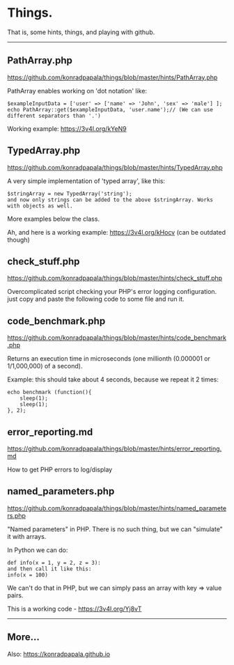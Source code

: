 # Things.

That is, some hints, things, and playing with github.

---

## PathArray.php
https://github.com/konradpapala/things/blob/master/hints/PathArray.php

PathArray enables working on 'dot notation'  like:
```
$exampleInputData = ['user' => ['name' => 'John', 'sex' => 'male'] ];
echo PathArray::get($exampleInputData, 'user.name');// (We can use different separators than '.')
```

Working example: https://3v4l.org/kYeN9


## TypedArray.php
https://github.com/konradpapala/things/blob/master/hints/TypedArray.php

A very simple implementation of 'typed array', like this:
```
$stringArray = new TypedArray('string');
and now only strings can be added to the above $stringArray. Works with objects as well.
```
More examples below the class.

Ah, and here is a working example: https://3v4l.org/kHocv (can be outdated though)


## check_stuff.php
https://github.com/konradpapala/things/blob/master/hints/check_stuff.php


Overcomplicated script checking your PHP's error logging configuration.
just copy and paste the following code to some file and run it.


## code_benchmark.php
https://github.com/konradpapala/things/blob/master/hints/code_benchmark.php

Returns an execution time in microseconds (one millionth (0.000001 or 1/1,000,000) of a second). 

Example: this should take about 4 seconds, because we repeat it 2 times: 
```
echo benchmark (function(){
    sleep(1);
    sleep(1);
}, 2);
```

## error_reporting.md
https://github.com/konradpapala/things/blob/master/hints/error_reporting.md

How to get PHP errors to log/display

## named_parameters.php
https://github.com/konradpapala/things/blob/master/hints/named_parameters.php

"Named parameters" in PHP. There is no such thing, but we can "simulate" it with arrays.

In Python we can do:
```
def info(x = 1, y = 2, z = 3):
and then call it like this:
info(x = 100)
```
We can't do that in PHP, but we can simply pass an array with key => value pairs.

This is a working code - https://3v4l.org/Yj8vT

---

## More...

Also: https://konradpapala.github.io